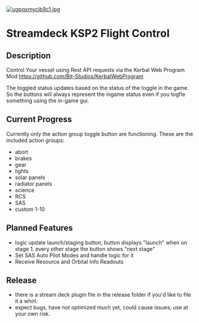 [![ugpqxmycib9c1.jpg](https://i.postimg.cc/tJXbqKpC/ugpqxmycib9c1.jpg)](https://postimg.cc/9RNK1NDv)

# Streamdeck KSP2 Flight Control

## Description

Control Your vessel using Rest API requests via the Kerbal Web Program Mod
https://github.com/Bit-Studios/KerbalWebProgram

The toggled status updates based on the status of the toggle in the game. So the buttons will always represent the ingame status even if you togfle something using the in-game gui.


## Current Progress

Currently only the action group toggle button are functioning.
These are the included action groups:
- abort
- brakes
- gear
- lights
- solar panels
- radiator panels
- science
- RCS
- SAS
- custom 1-10


## Planned Features

- logic update launch/staging button, button displays "launch" when on stage 1. every other stage the button shows "next stage"
- Set SAS Auto Pilot Modes and handle logic for it
- Receive Resource and Orbital info Readouts


## Release

- there is a stream deck plugin file in the release folder if you'd like to file it a whirl.
- expect bugs, have not optimized much yet, could cause issues, use at your own risk.
